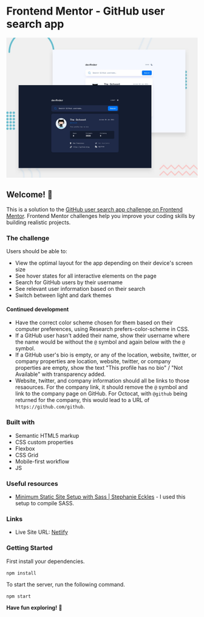 # Frontend Mentor - GitHub user search app

![Design preview for the GitHub user search app coding challenge](./src/assets/preview.jpg)

## Welcome! 👋

This is a solution to the [GitHub user search app challenge on Frontend Mentor](https://www.frontendmentor.io/challenges/github-user-search-app-Q09YOgaH6). Frontend Mentor challenges help you improve your coding skills by building realistic projects.

### The challenge

Users should be able to:

- View the optimal layout for the app depending on their device's screen size
- See hover states for all interactive elements on the page
- Search for GitHub users by their username
- See relevant user information based on their search
- Switch between light and dark themes

#### Continued development

- Have the correct color scheme chosen for them based on their computer preferences, using Research prefers-color-scheme in CSS.
- If a GitHub user hasn't added their name, show their username where the name would be without the `@` symbol and again below with the `@` symbol.
- If a GitHub user's bio is empty, or any of the location, website, twitter, or company properties are location, website, twitter, or company properties are empty, show the text "This profile has no bio" / "Not Available" with transparency added.
- Website, twitter, and company information should all be links to those resaources. For the company link, it should remove the `@` symbol and link to the company page on GitHub. For Octocat, with `@github` being returned for the company, this would lead to a URL of `https://github.com/github`.

### Built with

- Semantic HTML5 markup
- CSS custom properties
- Flexbox
- CSS Grid
- Mobile-first workflow
- JS

### Useful resources

- [Minimum Static Site Setup with Sass | Stephanie Eckles](https://thinkdobecreate.com/articles/minimum-static-site-sass-setup/) - I used this setup to compile SASS.

### Links

- Live Site URL: [Netlify](https://hellodajana-github-user-search.netlify.app/)

### Getting Started

First install your dependencies.

```
npm install
```

To start the server, run the following command.

```
npm start
```

**Have fun exploring!** 🚀
